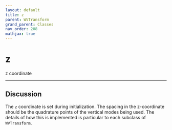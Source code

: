 ```yaml
---
layout: default
title: z
parent: WVTransform
grand_parent: Classes
nav_order: 208
mathjax: true
---
```


#  z

z coordinate


---

## Discussion

The `z` coordinate is set during initialization. The spacing in the z-coordinate should be the quadrature points of the vertical modes being used. The details of how this is implemented is particular to each subclass of `WVTransform`.

